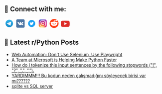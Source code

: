 ## 🔎 Connect with me:
[<img src="https://github.com/bullbesh/bullbesh/blob/main/images/Telegram.png" width="32" height="32" />](https://t.me/bullbesh)
[<img src="https://github.com/bullbesh/bullbesh/blob/main/images/VK.png" width="32" height="32" />](https://vk.com/bullbesh)
[<img src="https://github.com/bullbesh/bullbesh/blob/main/images/Twitter.png" width="32" height="32" />](https://twitter.com/bullbesh1)
[<img src="https://github.com/bullbesh/bullbesh/blob/main/images/Instagram.png" width="32" height="32" />](https://www.instagram.com/bullbesh)
[<img src="https://github.com/bullbesh/bullbesh/blob/main/images/Reddit.png" width="32" height="32" />](https://www.reddit.com/user/bullbesh)
[<img src="https://github.com/bullbesh/bullbesh/blob/main/images/YouTube.png" width="32" height="32" />](https://www.youtube.com/channel/UCtfjRs6uzgq5mfm8S06WTcg)

## 📕 Latest r/Python Posts
<!-- BLOG-POST-LIST:START -->
- [Web Automation: Don&#39;t Use Selenium, Use Playwright](https://www.reddit.com/r/Python/comments/yeuqw6/web_automation_dont_use_selenium_use_playwright/)
- [A Team at Microsoft is Helping Make Python Faster](https://www.reddit.com/r/Python/comments/yeucg6/a_team_at_microsoft_is_helping_make_python_faster/)
- [How do I tokenize this input sentences by the following stopwords &lpar;&quot;!&quot;, &quot;?&quot;, &quot;.&quot;, “,”&rpar;.](https://www.reddit.com/r/Python/comments/yesymb/how_do_i_tokenize_this_input_sentences_by_the/)
- [YARDIMMM!!! Bu kodun neden çalışmadığını söyleyecek birisi var mı??????](https://www.reddit.com/r/Python/comments/yeswo9/yardimmm_bu_kodun_neden_çalışmadığını_söyleyecek/)
- [sqlite vs SQL server](https://www.reddit.com/r/Python/comments/yesa9h/sqlite_vs_sql_server/)
<!-- BLOG-POST-LIST:END -->
